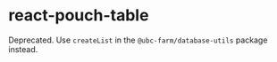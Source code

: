 # react-pouch-table

Deprecated. Use `createList` in the `@ubc-farm/database-utils` package instead.
